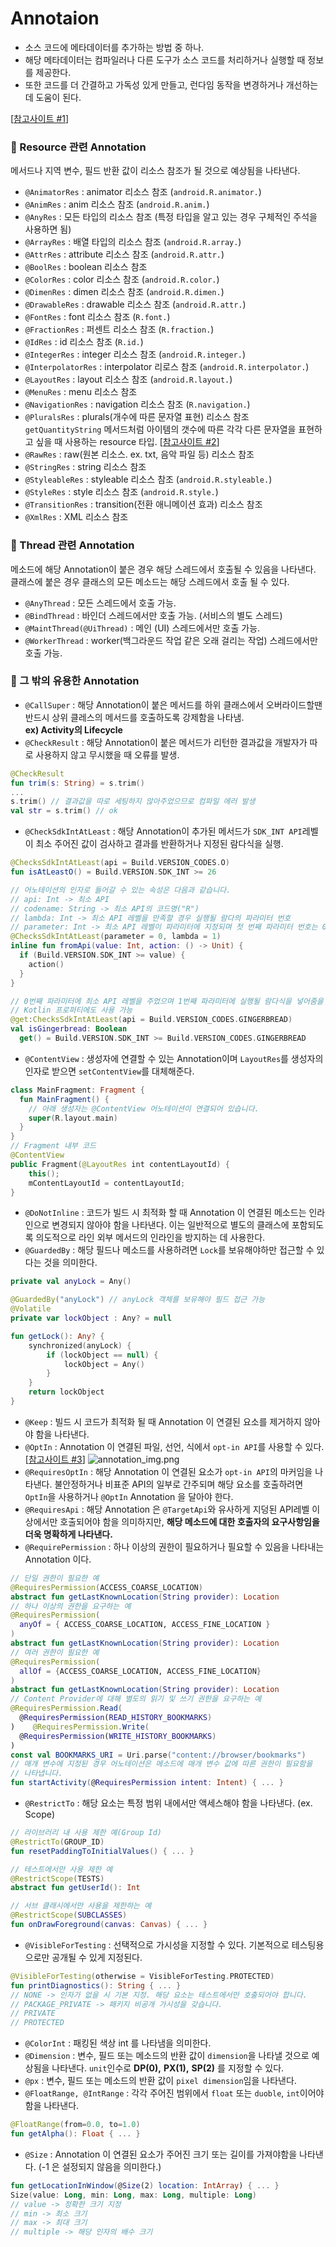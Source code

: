 # Annotaion
- 소스 코드에 메타데이터를 추가하는 방법 중 하나.
- 해당 메타데이터는 컴파일러나 다른 도구가 소스 코드를 처리하거나 실행할 때 정보를 제공한다.
- 또한 코드를 더 간결하고 가독성 있게 만들고, 런다임 동작을 변경하거나 개선하는데 도움이 된다.

[[참고사이트 #1]]
### 📌 Resource 관련 Annotation
메서드나 지역 변수, 필드 반환 값이 리소스 참조가 될 것으로 예상됨을 나타낸다.
- `@AnimatorRes` : animator 리소스 참조 (`android.R.animator.`)
- `@AnimRes` : anim 리소스 참조 (`android.R.anim.`)
- `@AnyRes` : 모든 타입의 리소스 참조 (특정 타입을 알고 있는 경우 구체적인 주석을 사용하면 됨)
- `@ArrayRes` : 배열 타입의 리소스 참조 (`android.R.array.`)
- `@AttrRes` : attribute 리소스 참조 (`android.R.attr.`)
- `@BoolRes` : boolean 리소스 참조
- `@ColorRes` : color 리소스 참조 (`android.R.color.`)
- `@DimenRes` : dimen 리소스 참조 (`android.R.dimen.`)
- `@DrawableRes` : drawable 리소스 참조 (`android.R.attr.`)
- `@FontRes` : font 리소스 참조 (`R.font.`)
- `@FractionRes` : 퍼센트 리소스 참조 (`R.fraction.`)
- `@IdRes` : id 리소스 참조 (`R.id.`)
- `@IntegerRes` : integer 리소스 참조 (`android.R.integer.`)
- `@InterpolatorRes` : interpolator 리로스 참조 (`android.R.interpolator.`)
- `@LayoutRes` : layout 리소스 참조 (`android.R.layout.`)
- `@MenuRes` : menu 리소스 참조
- `@NavigationRes` : navigation 리소스 참조 (`R.navigation.`)
- `@PluralsRes` : plurals(개수에 따른 문자열 표현) 리소스 참조  
`getQuantityString` 메서드처럼 아이템의 갯수에 따른 각각 다른 문자열을 표현하고 싶을 때 사용하는 resource 타입. [[참고사이트 #2]]
- `@RawRes` : raw(원본 리소스. ex. txt, 음악 파일 등) 리소스 참조
- `@StringRes` : string 리소스 참조
- `@StyleableRes` : styleable 리소스 참조 (`android.R.styleable.`)
- `@StyleRes` : style 리소스 참조 (`android.R.style.`)
- `@TransitionRes` : transition(전환 애니메이션 효과) 리소스 참조
- `@XmlRes` : XML 리소스 참조

### 📌 Thread 관련 Annotation
메소드에 해당 Annotation이 붙은 경우 해당 스레드에서 호출될 수 있음을 나타낸다.  
클래스에 붙은 경우 클래스의 모든 메소드는 해당 스레드에서 호출 될 수 있다.
- `@AnyThread` : 모든 스레드에서 호출 가능.
- `@BindThread` : 바인더 스레드에서만 호출 가능. (서비스의 별도 스레드)
- `@MaintThread(@UiThread)` : 메인 (UI) 스레드에서만 호출 가능.
- `@WorkerThread` : worker(백그라운드 작업 같은 오래 걸리는 작업) 스레드에서만 호출 가능.

### 📌 그 밖의 유용한 Annotation
- `@CallSuper` : 해당 Annotation이 붙은 메서드를 하위 클래스에서 오버라이드할땐 반드시 상위 클레스의 메서드를 호출하도록 강제함을 나타냄.  
**ex) Activity의 Lifecycle**
- `@CheckResult` : 해당 Annotation이 붙은 메서드가 리턴한 결과값을 개발자가 따로 사용하지 않고 무시했을 때 오류를 발생.
```kotlin
@CheckResult
fun trim(s: String) = s.trim()
...
s.trim() // 결과값을 따로 세팅하지 않아주었으므로 컴파일 에러 발생
val str = s.trim() // ok
```
- `@CheckSdkIntAtLeast` : 해당 Annotation이 추가된 메서드가 `SDK_INT API`레벨이 최소 주어진 값이 검사하고 결과를 반환하거나 지정된 람다식을 실행.
```kotlin
@ChecksSdkIntAtLeast(api = Build.VERSION_CODES.O)
fun isAtLeastO() = Build.VERSION.SDK_INT >= 26

// 어노테이션의 인자로 들어갈 수 있는 속성은 다음과 같습니다.
// api: Int -> 최소 API
// codename: String -> 최소 API의 코드명("R")
// lambda: Int -> 최소 API 레벨을 만족할 경우 실행될 람다의 파라미터 번호
// parameter: Int -> 최소 API 레벨이 파라미터에 지정되며 첫 번째 파라미터 번호는 0부터 시작입니다.
@ChecksSdkIntAtLeast(parameter = 0, lambda = 1)
inline fun fromApi(value: Int, action: () -> Unit) {
  if (Build.VERSION.SDK_INT >= value) {
    action()
  }
}

// 0번째 파라미터에 최소 API 레벨을 주었으며 1번째 파라미터에 실행될 람다식을 넣어줌을 뜻합니다.
// Kotlin 프로퍼티에도 사용 가능
@get:ChecksSdkIntAtLeast(api = Build.VERSION_CODES.GINGERBREAD)
val isGingerbread: Boolean
  get() = Build.VERSION.SDK_INT >= Build.VERSION_CODES.GINGERBREAD
```
- `@ContentView` : 생성자에 연결할 수 있는 Annotation이며 `LayoutRes`를 생성자의 인자로 받으면 `setContentView`를 대체해준다.
```kotlin
class MainFragment: Fragment {
  fun MainFragment() {
    // 아래 생성자는 @ContentView 어노테이션이 연결되어 있습니다.
    super(R.layout.main)
  }
}
// Fragment 내부 코드
@ContentView
public Fragment(@LayoutRes int contentLayoutId) {
    this();
    mContentLayoutId = contentLayoutId;
}
```
- `@DoNotInline` : 코드가 빌드 시 최적화 할 때 Annotation 이 연결된 메소드는 인라인으로 변경되지 않아야 함을 나타낸다.
이는 일반적으로 별도의 클래스에 포함되도록 의도적으로 라인 외부 메서드의 인라인을 방지하는 데 사용한다.
- `@GuardedBy` : 해당 필드나 메소드를 사용하려면 `Lock`를 보유해야하만 접근할 수 있다는 것을 의미한다.
```kotlin
private val anyLock = Any()

@GuardedBy("anyLock") // anyLock 객체를 보유해야 필드 접근 가능
@Volatile
private var lockObject : Any? = null

fun getLock(): Any? {
    synchronized(anyLock) {
        if (lockObject == null) {
            lockObject = Any()
        }
    }
    return lockObject
}
```
- `@Keep` : 빌드 시 코드가 최적화 될 때 Annotation 이 연결된 요소를 제거하지 않아야 함을 나타낸다.
- `@OptIn` : Annotation 이 연결된 파일, 선언, 식에서 `opt-in API`를 사용할 수 있다. [[참고사이트 #3]]
![annotation_img.png](https://github.com/k-ye0415/AndroidEdition/blob/main/Android_image/annotation_img.png)
- `@RequiresOptIn` : 해당 Annotation 이 연결된 요소가 `opt-in API`의 마커임을 나타낸다. 불안정하거나 비표준 API의 일부로 간주되며 해당 요소를 호출하려면 `OptIn`을 사용하거나 `@OptIn` Annotation 을 달아야 한다.
- `@RequiresApi` : 해당 Annotation 은 `@TargetApi`와 유사하게 지덩된 API레벨 이상에서만 호출되어야 함을 의미하지만, **해당 메소드에 대한 호출자의 요구사항임을 더욱 명확하게 나타낸다.**
- `@RequirePermission` : 하나 이상의 권한이 필요하거나 필요할 수 있음을 나타내는 Annotation 이다.
```kotlin
// 단일 권한이 필요한 예
@RequiresPermission(ACCESS_COARSE_LOCATION)
abstract fun getLastKnownLocation(String provider): Location
// 하나 이상의 권한을 요구하는 예
@RequiresPermission(
  anyOf = { ACCESS_COARSE_LOCATION, ACCESS_FINE_LOCATION }
)
abstract fun getLastKnownLocation(String provider): Location
// 여러 권한이 필요한 예
@RequiresPermission(
  allOf = {ACCESS_COARSE_LOCATION, ACCESS_FINE_LOCATION}
)
abstract fun getLastKnownLocation(String provider): Location
// Content Provider에 대해 별도의 읽기 및 쓰기 권한을 요구하는 예
@RequiresPermission.Read(
  @RequiresPermission(READ_HISTORY_BOOKMARKS)
)    @RequiresPermission.Write(
  @RequiresPermission(WRITE_HISTORY_BOOKMARKS)
)
const val BOOKMARKS_URI = Uri.parse("content://browser/bookmarks")
// 매개 변수에 지정된 경우 어노테이션은 메소드에 매개 변수 값에 따른 권한이 필요함을 
// 나타냅니다.
fun startActivity(@RequiresPermission intent: Intent) { ... }
```
- `@RestrictTo` : 해당 요소는 특정 범위 내에서만 액세스해야 함을 나타낸다. (ex. Scope)
```kotlin
// 라이브러리 내 사용 제한 예(Group Id)
@RestrictTo(GROUP_ID)
fun resetPaddingToInitialValues() { ... }

// 테스트에서만 사용 제한 예
@RestrictScope(TESTS)
abstract fun getUserId(): Int

// 서브 클래시에서만 사용을 제한하는 예
@RestrictScope(SUBCLASSES)
fun onDrawForeground(canvas: Canvas) { ... }
```
- `@VisibleForTesting` : 선택적으로 가시성을 지정할 수 있다. 기본적으로 테스팅용으로만 공개될 수 있게 지정된다.
```kotlin
@VisibleForTesting(otherwise = VisibleForTesting.PROTECTED)
fun printDiagnostics(): String { ... }
// NONE -> 인자가 없을 시 기본 지정. 해당 요소는 테스트에서만 호출되어야 합니다.
// PACKAGE_PRIVATE -> 패키지 비공개 가시성을 갖습니다.
// PRIVATE 
// PROTECTED
```
- `@ColorInt` : 패킹된 색상 int 를 나타냄을 의미한다.
- `@Dimension` : 변수, 필드 또는 메소드의 반환 값이 `dimension`을 나타낼 것으로 예상됨을 나타낸다. 
`unit`인수로 **DP(0),** **PX(1),** **SP(2)** 를 지정할 수 있다.
- `@px` : 변수, 필드 또는 메소드의 반환 값이 `pixel dimension`임을 나타낸다.
- `@FloatRange, @IntRange` : 각각 주어진 범위에서 `float` 또는 `duoble`, `int`이어야 함을 나타낸다.
```kotlin
@FloatRange(from=0.0, to=1.0)
fun getAlpha(): Float { ... }
```
- `@Size` : Annotation 이 연결된 요소가 주어진 크기 또는 길이를 가져야함을 나타낸다. (-1 은 설정되지 않음을 의미한다.)
```kotlin
fun getLocationInWindow(@Size(2) location: IntArray) { ... }
Size(value: Long, min: Long, max: Long, multiple: Long)
// value -> 정확한 크기 지정
// min -> 최소 크기
// max -> 최대 크기
// multiple -> 해당 인자의 배수 크기
```

[참고사이트 #1]: https://medium.com/hongbeomi-dev/android-annotation-%EC%A0%95%EB%A6%AC-8d0b5b6845c3
[참고사이트 #2]: https://info-anikdey003.medium.com/android-quantity-strings-plurals-5ed3d7c62c16
[참고사이트 #3]: https://kotlinlang.org/docs/opt-in-requirements.html